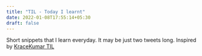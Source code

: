 ```yaml
---
title: "TIL - Today I learnt"
date: 2022-01-08T17:55:14+05:30
draft: false
---
```


Short snippets that I learn everyday. It may be just two tweets long. Inspired by [KraceKumar TIL](https://til.kracekumar.com/)


